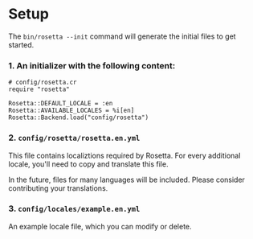 # Setup
The `bin/rosetta --init` command will generate the initial files to get started.

### 1. An initializer with the following content:

```cr
# config/rosetta.cr
require "rosetta"

Rosetta::DEFAULT_LOCALE = :en
Rosetta::AVAILABLE_LOCALES = %i[en]
Rosetta::Backend.load("config/rosetta")
```

### 2. `config/rosetta/rosetta.en.yml`

This file contains localiztions required by Rosetta. For every additional
locale, you'll need to copy and translate this file.

In the future, files for many languages will be included. Please consider
contributing your translations.

### 3. `config/locales/example.en.yml`

An example locale file, which you can modify or delete.

